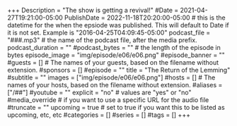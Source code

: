 +++
Description = "The show is getting a revival!"
#Date = 2021-04-27T19:21:00-05:00
PublishDate = 2022-11-18T20:20:00-05:00 # this is the datetime for the when the epsiode was published. This will default to Date if it is not set. Example is "2016-04-25T04:09:45-05:00"
podcast_file = "###.mp3" # the name of the podcast file, after the media prefix.
podcast_duration = ""
#podcast_bytes = "" # the length of the episode in bytes
episode_image = "img/episode/e06/e06.png"
#episode_banner = ""
#guests = [] # The names of your guests, based on the filename without extension.
#sponsors = []
#episode = ""
title = "The Return of the Lemming"
#subtitle = ""
images = ["img/episode/e06/e06.png"]
#hosts = [] # The names of your hosts, based on the filename without extension.
#aliases = ["/##"]
#youtube = ""
explicit = "no" # values are "yes" or "no"
#media_override # if you want to use a specific URL for the audio file
#truncate = ""
upcoming = true # set to true if you want this to be listed as upcoming, etc, etc
#categories = []
#series = []
#tags = []
+++
